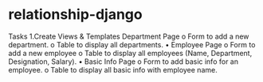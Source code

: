 # relationship-django
 Tasks 1.Create Views &amp; Templates Department Page o Form to add a new department. o Table to display all departments. • Employee Page o Form to add a new employee o Table to display all employees (Name, Department, Designation, Salary). • Basic Info Page o Form to add basic info for an employee. o Table to display all basic info with employee name.
